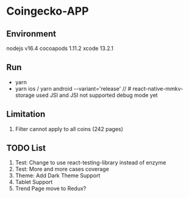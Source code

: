 # Coingecko-APP

## Environment

nodejs v16.4
cocoapods 1.11.2
xcode 13.2.1

## Run

- yarn
- yarn ios / yarn android --variant='release' // # react-native-mmkv-storage used JSI and JSI not supported debug mode yet

## Limitation

1. Filter cannot apply to all coins (242 pages)

## TODO List

1. Test: Change to use react-testing-library instead of enzyme
2. Test: More and more cases coverage
3. Theme: Add Dark Theme Support
4. Tablet Support
5. Trend Page move to Redux?
